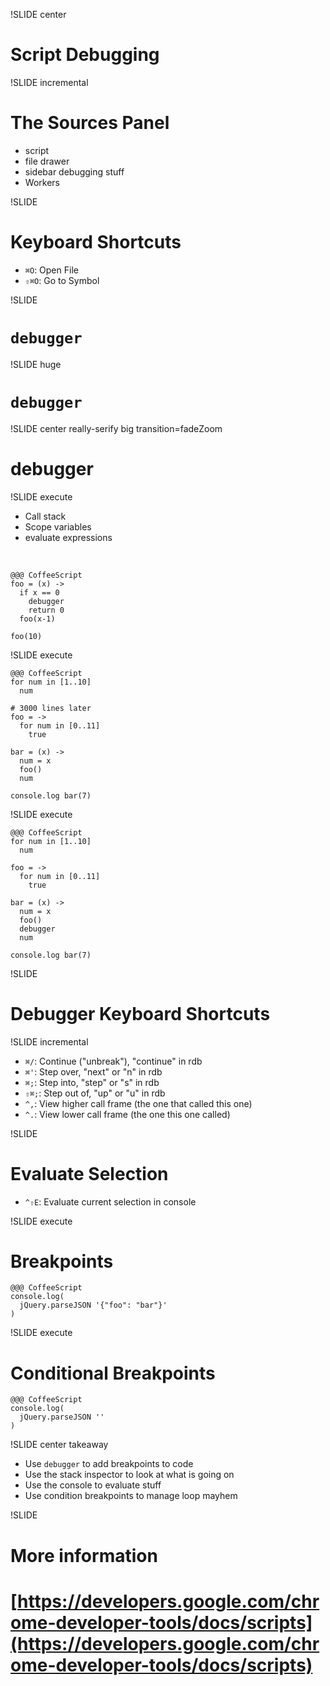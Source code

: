 !SLIDE center

# Script Debugging

!SLIDE incremental

# The Sources Panel

 - script
 - file drawer
 - sidebar debugging stuff
 - Workers

!SLIDE

# Keyboard Shortcuts

 - `⌘O`: Open File
 - `⇧⌘O`: Go to Symbol

!SLIDE

# `debugger`

!SLIDE huge

# `debugger`

!SLIDE center really-serify big transition=fadeZoom

# debugger

!SLIDE execute

 - Call stack
 - Scope variables
 - evaluate expressions

<br/>

    @@@ CoffeeScript
    foo = (x) ->
      if x == 0
        debugger
        return 0
      foo(x-1)

    foo(10)

!SLIDE execute

    @@@ CoffeeScript
    for num in [1..10]
      num

    # 3000 lines later
    foo = ->
      for num in [0..11]
        true

    bar = (x) ->
      num = x
      foo()
      num

    console.log bar(7)

!SLIDE execute

    @@@ CoffeeScript
    for num in [1..10]
      num

    foo = ->
      for num in [0..11]
        true

    bar = (x) ->
      num = x
      foo()
      debugger
      num

    console.log bar(7)

!SLIDE

# Debugger Keyboard Shortcuts

!SLIDE incremental

 - `⌘/`: Continue ("unbreak"), "continue" in rdb
 - `⌘'`: Step over, "next" or "n" in rdb
 - `⌘;`: Step into, "step" or "s" in rdb
 - `⇧⌘;`: Step out of, "up" or "u" in rdb
 - `^,`: View higher call frame (the one that called this one)
 - `^.`: View lower call frame (the one this one called)

!SLIDE

# Evaluate Selection

 - `^⇧E`: Evaluate current selection in console

!SLIDE execute

# Breakpoints

    @@@ CoffeeScript
    console.log(
      jQuery.parseJSON '{"foo": "bar"}'
    )

!SLIDE execute

# Conditional Breakpoints

    @@@ CoffeeScript
    console.log(
      jQuery.parseJSON ''
    )

!SLIDE center takeaway

 - Use `debugger` to add breakpoints to code
 - Use the stack inspector to look at what is going on
 - Use the console to evaluate stuff
 - Use condition breakpoints to manage loop mayhem

!SLIDE

# More information

# [https://developers.google.com/chrome-developer-tools/docs/scripts](https://developers.google.com/chrome-developer-tools/docs/scripts)
